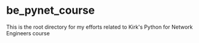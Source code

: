 # be_pynet_course

This is the root directory for my efforts related to Kirk's Python for Network Engineers course

